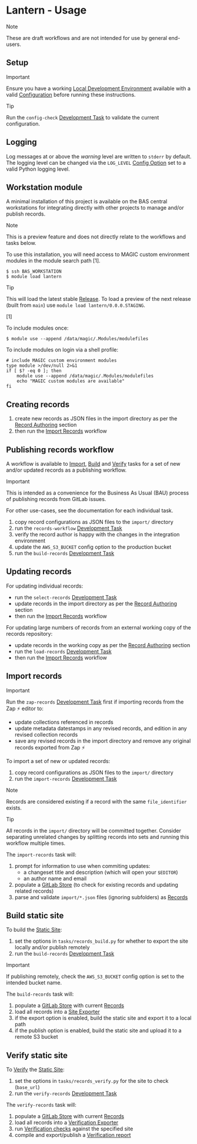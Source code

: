 # Lantern - Usage

> [!NOTE]
> These are draft workflows and are not intended for use by general end-users.

## Setup

<!-- pyml disable md028 -->
> [!IMPORTANT]
> Ensure you have a working [Local Development Environment](/docs/dev.md#local-development-environment) available with
> a valid [Configuration](/docs/config.md#config-options) before running these instructions.

> [!TIP]
> Run the `config-check` [Development Task](/docs/dev.md#development-tasks) to validate the current configuration.
<!-- pyml enable md028 -->

## Logging

Log messages at or above the *warning* level are written to `stderr` by default. The logging level can be changed via
the `LOG_LEVEL` [Config Option](/docs/config.md#config-options) set to a valid Python logging level.

## Workstation module

A minimal installation of this project is available on the BAS central workstations for integrating directly with other
projects to manage and/or publish records.

> [!NOTE]
> This is a preview feature and does not directly relate to the workflows and tasks below.

To use this installation, you will need access to MAGIC custom environment modules in the module search path [1].

```text
$ ssh BAS_WORKSTATION
$ module load lantern
```

> [!TIP]
> This will load the latest stable [Release](/README.md#releases). To load a preview of the next release (built from
> `main`) use `module load lantern/0.0.0.STAGING`.

[1]

To include modules once:

```text
$ module use --append /data/magic/.Modules/modulefiles
```

To include modules on login via a shell profile:

```shell
# include MAGIC custom environment modules
type module >/dev/null 2>&1
if [ $? -eq 0 ]; then
    module use --append /data/magic/.Modules/modulefiles
    echo "MAGIC custom modules are available"
fi
```

## Creating records

1. create new records as JSON files in the import directory as per the
   [Record Authoring](/docs/data-model.md#record-authoring) section
2. then run the [Import Records](#import-records) workflow

## Publishing records workflow

A workflow is available to [Import](#import-records), [Build](#build-static-site) and [Verify](#verify-static-site)
tasks for a set of new and/or updated records as a publishing workflow.

> [!IMPORTANT]
> This is intended as a convenience for the Business As Usual (BAU) process of publishing records from GitLab issues.
>
> For other use-cases, see the documentation for each individual task.

1. copy record configurations as JSON files to the `import/` directory
1. run the `records-workflow` [Development Task](/docs/dev.md#development-tasks)
1. verify the record author is happy with the changes in the integration environment
1. update the `AWS_S3_BUCKET` config option to the production bucket
1. run the `build-records` [Development Task](/docs/dev.md#development-tasks)

## Updating records

For updating individual records:

- run the `select-records` [Development Task](/docs/dev.md#development-tasks)
- update records in the import directory as per the [Record Authoring](/docs/data-model.md#record-authoring) section
- then run the [Import Records](#import-records) workflow

For updating large numbers of records from an external working copy of the records repository:

- update records in the working copy as per the [Record Authoring](/docs/data-model.md#record-authoring) section
- run the `load-records` [Development Task](/docs/dev.md#development-tasks)
- then run the [Import Records](#import-records) workflow

## Import records

> [!IMPORTANT]
> Run the `zap-records` [Development Task](/docs/dev.md#development-tasks) first if importing records from the Zap ⚡️
> editor to:
>
> - update collections referenced in records
> - update metadata datestamps in any revised records, and edition in any revised collection records
> - save any revised records in the import directory and remove any original records exported from Zap ⚡️

To import a set of new or updated records:

1. copy record configurations as JSON files to the `import/` directory
1. run the `import-records` [Development Task](/docs/dev.md#development-tasks)

<!-- pyml disable md028 -->
> [!NOTE]
> Records are considered existing if a record with the same `file_identifier` exists.

> [!TIP]
> All records in the `import/` directory will be committed together. Consider separating unrelated changes by splitting
> records into sets and running this workflow multiple times.
<!-- pyml enable md028 -->

The `import-records` task will:

1. prompt for information to use when commiting updates:
   - a changeset title and description (which will open your `$EDITOR`)
   - an author name and email
1. populate a [GitLab Store](/docs/stores.md#gitlab-store) (to check for existing records and updating related records)
1. parse and validate `import/*.json` files (ignoring subfolders) as [Records](/docs/data-model.md#records)

## Build static site

To build the [Static Site](/docs/architecture.md#static-site):

1. set the options in `tasks/records_build.py` for whether to export the site locally and/or publish remotely
1. run the `build-records` [Development Task](/docs/dev.md#development-tasks)

> [!IMPORTANT]
> If publishing remotely, check the `AWS_S3_BUCKET` config option is set to the intended bucket name.

The `build-records` task will:

1. populate a [GitLab Store](/docs/stores.md#gitlab-store) with current [Records](/docs/data-model.md#records)
1. load all records into a [Site Exporter](/docs/exporters.md#site-exporter)
1. if the export option is enabled, build the static site and export it to a local path
1. if the publish option is enabled, build the static site and upload it to a remote S3 bucket

## Verify static site

To [Verify](/docs/monitoring.md#site-verification) the [Static Site](/docs/architecture.md#static-site):

1. set the options in `tasks/records_verify.py` for the site to check (`base_url`)
1. run the `verify-records` [Development Task](/docs/dev.md#development-tasks)

The `verify-records` task will:

1. populate a [GitLab Store](/docs/stores.md#gitlab-store) with current [Records](/docs/data-model.md#records)
1. load all records into a [Verification Exporter](/docs/exporters.md#verification-exporter)
1. run [Verification checks](/docs/monitoring.md#verification-checks) against the specified site
1. compile and export/publish a [Verification report](/docs/monitoring.md#verification-report)
